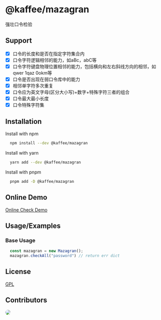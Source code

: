# @kaffee/mazagran

强壮口令检验

## Support

* [x] 口令的长度和是否在指定字符集合内
* [x] 口令字符逻辑相邻的能力，如aBc，abC等
* [x] 口令字符键盘物理位置相邻的能力，包括横向和左右斜线方向的相邻，如qwer 1qaz 0okm等
* [x] 口令是否出现在弱口令库中的能力
* [x] 相邻单字符多次重复
* [x] 口令应为英文字母(区分大小写)+数字+特殊字符三者的组合
* [x] 口令最大最小长度
* [x] 口令特殊字符集

## Installation

Install with npm

```bash
  npm install --dev @kaffee/mazagran
```

Install with yarn

```bash
  yarn add --dev @kaffee/mazagran
```

Install with pnpm

```bash
  pnpm add -D @kaffee/mazagran
```

## Online Demo

[Online Check Demo](https://mazagran.rikka.cc/)

## Usage/Examples

### Base Usage
```typescript
  const mazagran = new Mazagran();
  mazagran.checkAll("password") // return err dict
```

## License

[GPL](https://choosealicense.com/licenses/gpl-3.0/)

## Contributors

<a href="https://github.com/Muromi-Rikka" >
  <img style="border-radius:200px;" src="https://github.com/Muromi-Rikka.png?size=50">
</a>
